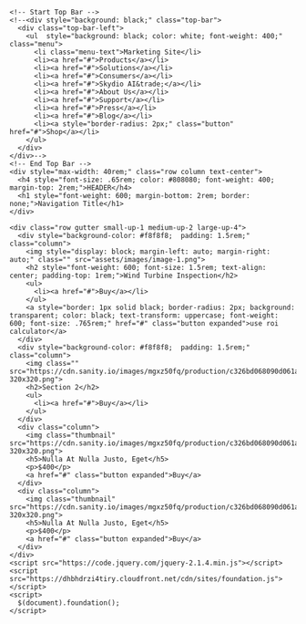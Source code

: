 <!doctype html>
<html class="no-js" lang="en">
  <head>
    <meta charset="utf-8" />
    <meta name="viewport" content="width=device-width, initial-scale=1.0" />
    <title>Element</title>
    <link rel="stylesheet" href="https://dhbhdrzi4tiry.cloudfront.net/cdn/sites/foundation.min.css">
  </head>
  <body>

    <!-- Start Top Bar -->
    <!--<div style="background: black;" class="top-bar">
      <div class="top-bar-left">
        <ul  style="background: black; color: white; font-weight: 400;" class="menu">
          <li class="menu-text">Marketing Site</li>
          <li><a href="#">Products</a></li>
          <li><a href="#">Solutions</a></li>
          <li><a href="#">Consumers</a></li>
          <li><a href="#">Skydio AI&trade;</a></li>
          <li><a href="#">About Us</a></li>
          <li><a href="#">Support</a></li>
          <li><a href="#">Press</a></li>
          <li><a href="#">Blog</a></li>
          <li><a style="border-radius: 2px;" class="button" href="#">Shop</a></li>
        </ul>
      </div>
    </div>-->
    <!-- End Top Bar --> 
    <div style="max-width: 40rem;" class="row column text-center">
      <h4 style="font-size: .65rem; color: #808080; font-weight: 400; margin-top: 2rem;">HEADER</h4>
      <h1 style="font-weight: 600; margin-bottom: 2rem; border: none;">Navigation Title</h1>
    </div>

    <div class="row gutter small-up-1 medium-up-2 large-up-4">
      <div style="background-color: #f8f8f8;  padding: 1.5rem;" class="column">
        <img style="display: block; margin-left: auto; margin-right: auto;" class="" src="assets/images/image-1.png">
        <h2 style="font-weight: 600; font-size: 1.5rem; text-align: center; padding-top: 1rem;">Wind Turbine Inspection</h2>
        <ul>
          <li><a href="#">Buy</a></li>
        </ul>
        <a style="border: 1px solid black; border-radius: 2px; background: transparent; color: black; text-transform: uppercase; font-weight: 600; font-size: .765rem;" href="#" class="button expanded">use roi calculator</a>
      </div>
      <div style="background-color: #f8f8f8;  padding: 1.5rem;" class="column">
        <img class="" src="https://cdn.sanity.io/images/mgxz50fq/production/c326bd068090d061a4ddcd14ab7c2834998060b6-320x320.png">
        <h2>Section 2</h2>
        <ul>
          <li><a href="#">Buy</a></li>
        </ul>
      </div>
      <div class="column">
        <img class="thumbnail" src="https://cdn.sanity.io/images/mgxz50fq/production/c326bd068090d061a4ddcd14ab7c2834998060b6-320x320.png">
        <h5>Nulla At Nulla Justo, Eget</h5>
        <p>$400</p>
        <a href="#" class="button expanded">Buy</a>
      </div>
      <div class="column">
        <img class="thumbnail" src="https://cdn.sanity.io/images/mgxz50fq/production/c326bd068090d061a4ddcd14ab7c2834998060b6-320x320.png">
        <h5>Nulla At Nulla Justo, Eget</h5>
        <p>$400</p>
        <a href="#" class="button expanded">Buy</a>
      </div>
    </div>
    <script src="https://code.jquery.com/jquery-2.1.4.min.js"></script>
    <script src="https://dhbhdrzi4tiry.cloudfront.net/cdn/sites/foundation.js"></script>
    <script>
      $(document).foundation();
    </script>
  </body>
</html>
